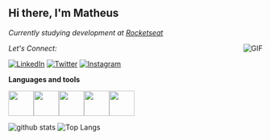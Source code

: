 <h2>Hi there, I'm Matheus</h2>

<p><em> Currently studying development at <a href="https://rocketseat.com.br/">Rocketseat</a></em></p>

<img align="right" alt="GIF" src="https://media1.tenor.com/images/d7d3fbfbee85b01264854bfac2ffcdaa/tenor.gif?itemid=5638695"/>

<div align="left">

<i>Let's Connect:</i><br>

<a href="https://www.linkedin.com/in/matheeusrosa/" target="_blank"><img src="https://img.shields.io/badge/LinkedIn-%230077B5.svg?&style=flat-square&logo=linkedin&logoColor=white" alt="LinkedIn"></a>
<a href="https://twitter.com/orosamatheus" target="_blank"><img src="https://img.shields.io/badge/-Twitter-1da1f2?style=flat-square&labelColor=1da1f2&logo=twitter&logoColor=white" alt="Twitter"></a>
<a href="https://www.instagram.com/orosamatheus/" target="_blank"><img src="https://img.shields.io/badge/Instagram-%23E4405F.svg?&style=flat-square&logo=instagram&logoColor=white" alt="Instagram"></a>
</div>

**Languages and tools**
<p align="left">
  <img src="https://media3.giphy.com/media/kdFc8fubgS31b8DsVu/giphy.webp" width="50"><img src="https://media3.giphy.com/media/ln7z2eWriiQAllfVcn/200w.webp" width="50"><img src="https://i.giphy.com/media/LMt9638dO8dftAjtco/200.webp" width="50"><img src="https://i.giphy.com/media/eNAsjO55tPbgaor7ma/200w.webp" width="50"><img src="https://i.giphy.com/media/IdyAQJVN2kVPNUrojM/200.webp" width="50">
</p>

![github stats](https://github-readme-stats.vercel.app/api?username=orosamatheus&show_icons=true) ![Top Langs](https://github-readme-stats.vercel.app/api/top-langs/?username=orosamatheus&layout=compact)



  

